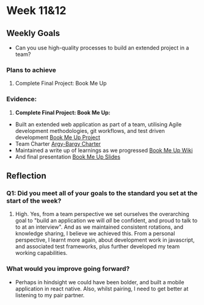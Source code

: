 # Week 11&12
## Weekly Goals

* Can you use high-quality processes to build an extended project in a team?

### Plans to achieve
1. Complete Final Project: Book Me Up

### Evidence:
1. **Complete Final Project: Book Me Up:**

* Built an extended web application as part of a team, utilising Agile development methodologies, git workflows, and test driven development [Book Me Up Project](https://github.com/chriswhitehouse/book_swap)
* Team Charter [Argy-Bargy Charter](https://docs.google.com/document/d/1Tiuo549Wja8GWWJXp7DNvm3qDY3A3O80bOC-kJu9KUI/edit)
* Maintained a write up of learnings as we progressed [Book Me Up Wiki](https://github.com/argy-bargy/book_swap/wiki)
* And final presentation [Book Me Up Slides](https://docs.google.com/presentation/d/1_rAmHSnp5hEnBioeHbpBwZl0K6ntWStQ0jsH0g1YzzQ/edit#slide=id.gc084b17c7b_0_5)

## Reflection

### Q1: Did you meet all of your goals to the standard you set at the start of the week?

1. High. Yes, from a team perspective we set ourselves the overarching goal to "build an application we will *all* be confident, and proud to talk to to at an interview". And as we maintained consistent rotations, and knowledge sharing, I believe we achieved this. From a personal perspective, I learnt more again, about development work in javascript, and associated test frameworks, plus further developed my team working capabilities.

### What would you improve going forward?

* Perhaps in hindsight we could have been bolder, and built a mobile application in react native. Also, whilst pairing, I need to get better at listening to my pair partner.
